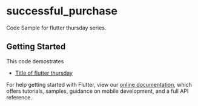 # successful_purchase

Code Sample for flutter thursday series.

## Getting Started

This code demostrates


- [Title of flutter thursday](https://flutter.dev/docs/get-started/codelab)


For help getting started with Flutter, view our
[online documentation](https://flutter.dev/docs), which offers tutorials,
samples, guidance on mobile development, and a full API reference.
